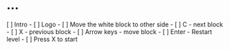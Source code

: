 # ...

[ ] Intro
    - [ ] Logo
    - [ ] Move the white block to other side
    - [ ] C - next block
    - [ ] X - previous block
    - [ ] Arrow keys - move block
    - [ ] Enter - Restart level
    - [ ] Press X to start
